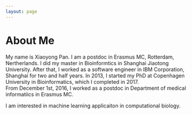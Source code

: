 ```yaml
---
layout: page
---
```


# About Me

My name is Xiaoyong Pan.  I am a postdoc in Erasmus MC, Rotterdam, Nertherlands.
I did my master in Bioinformtics in Shanghai Jiaotong University. After that, I worked as a 
software engineer in IBM Corporation, Shanghai for two and half years.
In 2013, I started my PhD at Copenhagen University in Bioinformatics, which I completed in 2017.  
From December 1st, 2016, I worked as a postdoc in Department of medical informatiics in Erasmus MC.

I am interested in machine learning applicaiton in computational biology.


